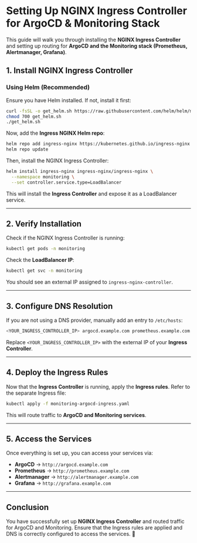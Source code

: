 # Setting Up NGINX Ingress Controller for ArgoCD & Monitoring Stack

This guide will walk you through installing the **NGINX Ingress Controller** and setting up routing for **ArgoCD and the Monitoring stack (Prometheus, Alertmanager, Grafana)**.

## 1. Install NGINX Ingress Controller

### **Using Helm (Recommended)**

Ensure you have Helm installed. If not, install it first:

```bash
curl -fsSL -o get_helm.sh https://raw.githubusercontent.com/helm/helm/main/scripts/get-helm-3
chmod 700 get_helm.sh
./get_helm.sh
```

Now, add the **Ingress NGINX Helm repo**:

```bash
helm repo add ingress-nginx https://kubernetes.github.io/ingress-nginx
helm repo update
```

Then, install the NGINX Ingress Controller:

```bash
helm install ingress-nginx ingress-nginx/ingress-nginx \
  --namespace monitoring \
  --set controller.service.type=LoadBalancer
```

This will install the **Ingress Controller** and expose it as a LoadBalancer service.

---

## 2. Verify Installation

Check if the NGINX Ingress Controller is running:

```bash
kubectl get pods -n monitoring
```

Check the **LoadBalancer IP**:

```bash
kubectl get svc -n monitoring
```

You should see an external IP assigned to `ingress-nginx-controller`.

---

## 3. Configure DNS Resolution

If you are not using a DNS provider, manually add an entry to `/etc/hosts`:

```bash
<YOUR_INGRESS_CONTROLLER_IP> argocd.example.com prometheus.example.com alertmanager.example.com grafana.example.com
```

Replace `<YOUR_INGRESS_CONTROLLER_IP>` with the external IP of your **Ingress Controller**.

---

## 4. Deploy the Ingress Rules

Now that the **Ingress Controller** is running, apply the **Ingress rules**. Refer to the separate Ingress file:

```bash
kubectl apply -f monitoring-argocd-ingress.yaml
```

This will route traffic to **ArgoCD and Monitoring services**.

---

## 5. Access the Services

Once everything is set up, you can access your services via:
- **ArgoCD** → `http://argocd.example.com`
- **Prometheus** → `http://prometheus.example.com`
- **Alertmanager** → `http://alertmanager.example.com`
- **Grafana** → `http://grafana.example.com`


---

## Conclusion

You have successfully set up **NGINX Ingress Controller** and routed traffic for ArgoCD and Monitoring. Ensure that the Ingress rules are applied and DNS is correctly configured to access the services. 🚀

